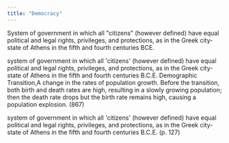 ```yaml
---
title: "Democracy"
---
```

System of government in which all &quot;citizens&quot; (however defined) have equal political and legal rights, privileges, and protections, as in the Greek city-state of Athens in the fifth and fourth centuries BCE.

system of government in which all 'citizens' (however defined) have equal political and legal rights, privileges, and protections, as in the Greek city-state of Athens in the fifth and fourth centuries B.C.E. Demographic Transition,A change in the rates of population growth. Before the transition, both birth and death rates are high, resulting in a slowly growing population; then the death rate drops but the birth rate remains high, causing a population explosion. (867)

system of government in which all 'citizens' (however defined) have equal political and legal rights, privileges, and protections, as in the Greek city-state of Athens in the fifth and fourth centuries B.C.E. (p. 127)

